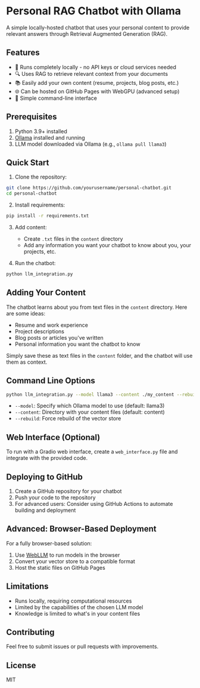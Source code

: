 # Personal RAG Chatbot with Ollama

A simple locally-hosted chatbot that uses your personal content to provide relevant answers through Retrieval Augmented Generation (RAG).

## Features

- 🤖 Runs completely locally - no API keys or cloud services needed
- 🔍 Uses RAG to retrieve relevant context from your documents
- 📚 Easily add your own content (resume, projects, blog posts, etc.)
- 🌐 Can be hosted on GitHub Pages with WebGPU (advanced setup)
- 🔄 Simple command-line interface

## Prerequisites

1. Python 3.9+ installed
2. [Ollama](https://ollama.ai/) installed and running
3. LLM model downloaded via Ollama (e.g., `ollama pull llama3`)

## Quick Start

1. Clone the repository:
```bash
git clone https://github.com/yourusername/personal-chatbot.git
cd personal-chatbot
```

2. Install requirements:
```bash
pip install -r requirements.txt
```

3. Add content:
   - Create `.txt` files in the `content` directory
   - Add any information you want your chatbot to know about you, your projects, etc.

4. Run the chatbot:
```bash
python llm_integration.py
```

## Adding Your Content

The chatbot learns about you from text files in the `content` directory. Here are some ideas:

- Resume and work experience
- Project descriptions
- Blog posts or articles you've written
- Personal information you want the chatbot to know

Simply save these as text files in the `content` folder, and the chatbot will use them as context.

## Command Line Options

```bash
python llm_integration.py --model llama3 --content ./my_content --rebuild
```

- `--model`: Specify which Ollama model to use (default: llama3)
- `--content`: Directory with your content files (default: content)
- `--rebuild`: Force rebuild of the vector store

## Web Interface (Optional)

To run with a Gradio web interface, create a `web_interface.py` file and integrate with the provided code.

## Deploying to GitHub

1. Create a GitHub repository for your chatbot
2. Push your code to the repository
3. For advanced users: Consider using GitHub Actions to automate building and deployment

## Advanced: Browser-Based Deployment

For a fully browser-based solution:
1. Use [WebLLM](https://github.com/mlc-ai/web-llm) to run models in the browser
2. Convert your vector store to a compatible format
3. Host the static files on GitHub Pages

## Limitations

- Runs locally, requiring computational resources
- Limited by the capabilities of the chosen LLM model
- Knowledge is limited to what's in your content files

## Contributing

Feel free to submit issues or pull requests with improvements.

## License

MIT

